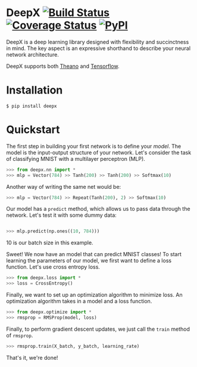 # DeepX [![Build Status](https://travis-ci.org/sharadmv/deepx.svg?branch=master)](https://travis-ci.org/sharadmv/deepx) [![Coverage Status](https://coveralls.io/repos/sharadmv/deepx/badge.svg?branch=master&service=github)](https://coveralls.io/github/sharadmv/deepx?branch=master) [![PyPI](https://img.shields.io/pypi/v/deepx.svg)](https://pypi.python.org/pypi/deepx)
DeepX is a deep learning library designed with flexibility and succinctness in mind.
The key aspect is an expressive shorthand to describe your neural network architecture.

DeepX supports both [Theano](http://deeplearning.net/software/theano/) and [Tensorflow](http://www.tensorflow.org).

Installation
====================================

```
$ pip install deepx
```

Quickstart
=================================

The first step in building your first network is to define your *model*.
The model is the input-output structure of your network.
Let's consider the task of classifying MNIST with a multilayer perceptron (MLP).

```python
>>> from deepx.nn import *
>>> mlp = Vector(784) >> Tanh(200) >> Tanh(200) >> Softmax(10)
```
Another way of writing the same net would be:
```python
>>> mlp = Vector(784) >> Repeat(Tanh(200), 2) >> Softmax(10)
```

Our model has a `predict` method, which allows us to pass data through the network. Let's test it with
some dummy data:
```python

>>> mlp.predict(np.ones((10, 784)))
```

10 is our batch size in this example.

Sweet! We now have an model that can predict MNIST classes! To start learning the parameters
of our model, we first want to define a loss function. Let's use cross entropy loss.

```python
>>> from deepx.loss import *
>>> loss = CrossEntropy()
```

Finally, we want to set up an optimization algorithm to minimize loss. An optimization algorithm takes in
a model and a loss function.

```python
>>> from deepx.optimize import *
>>> rmsprop = RMSProp(model, loss)
```

Finally, to perform gradient descent updates, we just call the `train` method of `rmsprop`.

```python
>>> rmsprop.train(X_batch, y_batch, learning_rate)
```

That's it, we're done!
